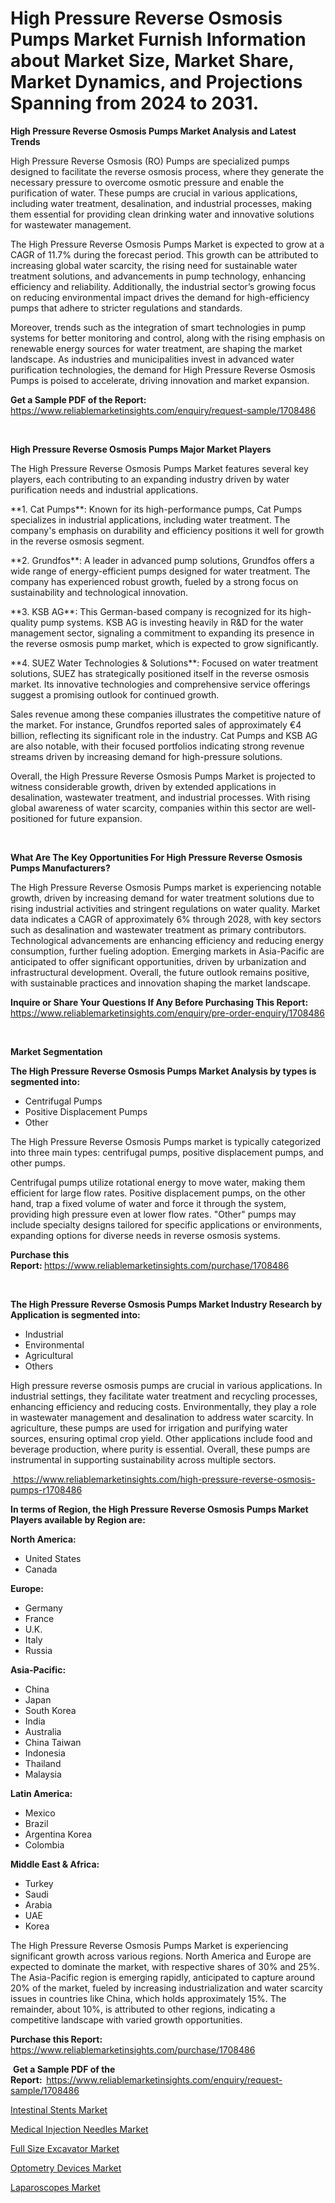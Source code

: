 <p><h1>High Pressure Reverse Osmosis Pumps Market Furnish Information about Market Size, Market Share, Market Dynamics, and Projections Spanning from 2024 to 2031.</h1></p><p><strong>High Pressure Reverse Osmosis Pumps Market Analysis and Latest Trends</strong></p>
<p><p>High Pressure Reverse Osmosis (RO) Pumps are specialized pumps designed to facilitate the reverse osmosis process, where they generate the necessary pressure to overcome osmotic pressure and enable the purification of water. These pumps are crucial in various applications, including water treatment, desalination, and industrial processes, making them essential for providing clean drinking water and innovative solutions for wastewater management.</p><p>The High Pressure Reverse Osmosis Pumps Market is expected to grow at a CAGR of 11.7% during the forecast period. This growth can be attributed to increasing global water scarcity, the rising need for sustainable water treatment solutions, and advancements in pump technology, enhancing efficiency and reliability. Additionally, the industrial sector’s growing focus on reducing environmental impact drives the demand for high-efficiency pumps that adhere to stricter regulations and standards.</p><p>Moreover, trends such as the integration of smart technologies in pump systems for better monitoring and control, along with the rising emphasis on renewable energy sources for water treatment, are shaping the market landscape. As industries and municipalities invest in advanced water purification technologies, the demand for High Pressure Reverse Osmosis Pumps is poised to accelerate, driving innovation and market expansion.</p></p>
<p><strong>Get a Sample PDF of the Report:&nbsp;</strong> <a href="https://www.reliablemarketinsights.com/enquiry/request-sample/1708486?utm_campaign=1347&utm_medium=2&utm_source=Github&utm_content=ia&utm_term=21102024&utm_id=high-pressure-reverse-osmosis-pumps">https://www.reliablemarketinsights.com/enquiry/request-sample/1708486</a></p>
<p>&nbsp;</p>
<p><strong>High Pressure Reverse Osmosis Pumps Major Market Players</strong></p>
<p><p>The High Pressure Reverse Osmosis Pumps Market features several key players, each contributing to an expanding industry driven by water purification needs and industrial applications. </p><p>**1. Cat Pumps**: Known for its high-performance pumps, Cat Pumps specializes in industrial applications, including water treatment. The company's emphasis on durability and efficiency positions it well for growth in the reverse osmosis segment.</p><p>**2. Grundfos**: A leader in advanced pump solutions, Grundfos offers a wide range of energy-efficient pumps designed for water treatment. The company has experienced robust growth, fueled by a strong focus on sustainability and technological innovation.</p><p>**3. KSB AG**: This German-based company is recognized for its high-quality pump systems. KSB AG is investing heavily in R&D for the water management sector, signaling a commitment to expanding its presence in the reverse osmosis pump market, which is expected to grow significantly.</p><p>**4. SUEZ Water Technologies & Solutions**: Focused on water treatment solutions, SUEZ has strategically positioned itself in the reverse osmosis market. Its innovative technologies and comprehensive service offerings suggest a promising outlook for continued growth.</p><p>Sales revenue among these companies illustrates the competitive nature of the market. For instance, Grundfos reported sales of approximately €4 billion, reflecting its significant role in the industry. Cat Pumps and KSB AG are also notable, with their focused portfolios indicating strong revenue streams driven by increasing demand for high-pressure solutions.</p><p>Overall, the High Pressure Reverse Osmosis Pumps Market is projected to witness considerable growth, driven by extended applications in desalination, wastewater treatment, and industrial processes. With rising global awareness of water scarcity, companies within this sector are well-positioned for future expansion.</p></p>
<p>&nbsp;</p>
<p><strong>What Are The Key Opportunities For High Pressure Reverse Osmosis Pumps Manufacturers?</strong></p>
<p><p>The High Pressure Reverse Osmosis Pumps market is experiencing notable growth, driven by increasing demand for water treatment solutions due to rising industrial activities and stringent regulations on water quality. Market data indicates a CAGR of approximately 6% through 2028, with key sectors such as desalination and wastewater treatment as primary contributors. Technological advancements are enhancing efficiency and reducing energy consumption, further fueling adoption. Emerging markets in Asia-Pacific are anticipated to offer significant opportunities, driven by urbanization and infrastructural development. Overall, the future outlook remains positive, with sustainable practices and innovation shaping the market landscape.</p></p>
<p><strong>Inquire or Share Your Questions If Any Before Purchasing This Report:</strong> <a href="https://www.reliablemarketinsights.com/enquiry/pre-order-enquiry/1708486?utm_campaign=1347&utm_medium=2&utm_source=Github&utm_content=ia&utm_term=21102024&utm_id=high-pressure-reverse-osmosis-pumps">https://www.reliablemarketinsights.com/enquiry/pre-order-enquiry/1708486</a></p>
<p>&nbsp;</p>
<p><strong>Market Segmentation</strong></p>
<p><strong>The High Pressure Reverse Osmosis Pumps Market Analysis by types is segmented into:</strong></p>
<p><ul><li>Centrifugal Pumps</li><li>Positive Displacement Pumps</li><li>Other</li></ul></p>
<p><p>The High Pressure Reverse Osmosis Pumps market is typically categorized into three main types: centrifugal pumps, positive displacement pumps, and other pumps. </p><p>Centrifugal pumps utilize rotational energy to move water, making them efficient for large flow rates. Positive displacement pumps, on the other hand, trap a fixed volume of water and force it through the system, providing high pressure even at lower flow rates. "Other" pumps may include specialty designs tailored for specific applications or environments, expanding options for diverse needs in reverse osmosis systems.</p></p>
<p><strong>Purchase this Report:&nbsp;</strong><a href="https://www.reliablemarketinsights.com/purchase/1708486?utm_campaign=1347&utm_medium=2&utm_source=Github&utm_content=ia&utm_term=21102024&utm_id=high-pressure-reverse-osmosis-pumps">https://www.reliablemarketinsights.com/purchase/1708486</a></p>
<p>&nbsp;</p>
<p><strong>The High Pressure Reverse Osmosis Pumps Market Industry Research by Application is segmented into:</strong></p>
<p><ul><li>Industrial</li><li>Environmental</li><li>Agricultural</li><li>Others</li></ul></p>
<p><p>High pressure reverse osmosis pumps are crucial in various applications. In industrial settings, they facilitate water treatment and recycling processes, enhancing efficiency and reducing costs. Environmentally, they play a role in wastewater management and desalination to address water scarcity. In agriculture, these pumps are used for irrigation and purifying water sources, ensuring optimal crop yield. Other applications include food and beverage production, where purity is essential. Overall, these pumps are instrumental in supporting sustainability across multiple sectors.</p></p>
<p><a href="https://www.reliablemarketinsights.com/high-pressure-reverse-osmosis-pumps-r1708486?utm_campaign=1347&utm_medium=2&utm_source=Github&utm_content=ia&utm_term=21102024&utm_id=high-pressure-reverse-osmosis-pumps">&nbsp;https://www.reliablemarketinsights.com/high-pressure-reverse-osmosis-pumps-r1708486</a></p>
<p><strong>In terms of Region, the High Pressure Reverse Osmosis Pumps Market Players available by Region are:</strong></p>
<p>
    <p> <strong> North America: </strong>
        <ul>
            <li>United States</li>
            <li>Canada</li>
        </ul>
        </p> 
    <p> <strong> Europe: </strong>
        <ul>
            <li>Germany</li>
            <li>France</li>
            <li>U.K.</li>
            <li>Italy</li>
            <li>Russia</li>
        </ul>
        </p> 
    <p> <strong> Asia-Pacific: </strong>
        <ul>
            <li>China</li>
            <li>Japan</li>
            <li>South Korea</li>
            <li>India</li>
            <li>Australia</li>
            <li>China Taiwan</li>
            <li>Indonesia</li>
            <li>Thailand</li>
            <li>Malaysia</li>
        </ul>
        </p> 
    <p> <strong> Latin America: </strong>
        <ul>
            <li>Mexico</li>
            <li>Brazil</li>
            <li>Argentina Korea</li>
            <li>Colombia</li>
        </ul>
        </p> 
    <p> <strong> Middle East & Africa: </strong>
        <ul>
            <li>Turkey</li>
            <li>Saudi</li>
            <li>Arabia</li>
            <li>UAE</li>
            <li>Korea</li>
        </ul>
    </p>
    </p>
<p><p>The High Pressure Reverse Osmosis Pumps Market is experiencing significant growth across various regions. North America and Europe are expected to dominate the market, with respective shares of 30% and 25%. The Asia-Pacific region is emerging rapidly, anticipated to capture around 20% of the market, fueled by increasing industrialization and water scarcity issues in countries like China, which holds approximately 15%. The remainder, about 10%, is attributed to other regions, indicating a competitive landscape with varied growth opportunities.</p></p>
<p><strong>Purchase this Report: </strong><a href="https://www.reliablemarketinsights.com/purchase/1708486?utm_campaign=1347&utm_medium=2&utm_source=Github&utm_content=ia&utm_term=21102024&utm_id=high-pressure-reverse-osmosis-pumps">https://www.reliablemarketinsights.com/purchase/1708486</a></p>
<p>&nbsp;<strong>Get a Sample PDF of the Report:&nbsp;&nbsp;</strong><a href="https://www.reliablemarketinsights.com/enquiry/request-sample/1708486?utm_campaign=1347&utm_medium=2&utm_source=Github&utm_content=ia&utm_term=21102024&utm_id=high-pressure-reverse-osmosis-pumps">https://www.reliablemarketinsights.com/enquiry/request-sample/1708486</a></p>
<p><strong></strong></p>
<p><p><a href="https://www.linkedin.com/pulse/intestinal-stents-market-drivers-challenges-forecast-2024-2031-oavic?utm_campaign=1347&utm_medium=2&utm_source=Github&utm_content=ia&utm_term=21102024&utm_id=high-pressure-reverse-osmosis-pumps">Intestinal Stents Market</a></p><p><a href="https://www.linkedin.com/pulse/in-depth-analysis-global-medical-injection-needles-market-u7mrc?utm_campaign=1347&utm_medium=2&utm_source=Github&utm_content=ia&utm_term=21102024&utm_id=high-pressure-reverse-osmosis-pumps">Medical Injection Needles Market</a></p><p><a href="https://github.com/indrystar/Market-Research-Report-List-5/blob/main/full-size-excavator-market.md?utm_campaign=1347&utm_medium=2&utm_source=Github&utm_content=ia&utm_term=21102024&utm_id=high-pressure-reverse-osmosis-pumps">Full Size Excavator Market</a></p><p><a href="https://www.linkedin.com/pulse/optometry-devices-market-share-analysis-growth-trends-vmxsc?utm_campaign=1347&utm_medium=2&utm_source=Github&utm_content=ia&utm_term=21102024&utm_id=high-pressure-reverse-osmosis-pumps">Optometry Devices Market</a></p><p><a href="https://www.linkedin.com/pulse/laparoscopes-industry-sector-new-technologies-market-eapfc?utm_campaign=1347&utm_medium=2&utm_source=Github&utm_content=ia&utm_term=21102024&utm_id=high-pressure-reverse-osmosis-pumps">Laparoscopes Market</a></p></p>